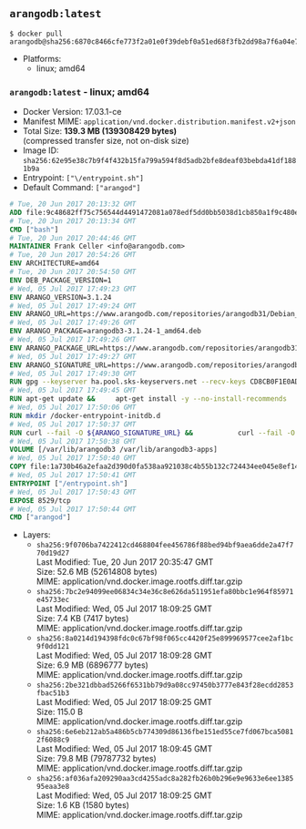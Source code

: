 ## `arangodb:latest`

```console
$ docker pull arangodb@sha256:6870c8466cfe773f2a01e0f39debf0a51ed68f3fb2dd98a7f6a04e77cb71d4a0
```

-	Platforms:
	-	linux; amd64

### `arangodb:latest` - linux; amd64

-	Docker Version: 17.03.1-ce
-	Manifest MIME: `application/vnd.docker.distribution.manifest.v2+json`
-	Total Size: **139.3 MB (139308429 bytes)**  
	(compressed transfer size, not on-disk size)
-	Image ID: `sha256:62e95e38c7b9f4f432b15fa799a594f8d5adb2bfe8deaf03bebda41df1881b9a`
-	Entrypoint: `["\/entrypoint.sh"]`
-	Default Command: `["arangod"]`

```dockerfile
# Tue, 20 Jun 2017 20:13:32 GMT
ADD file:9c48682ff75c756544d4491472081a078edf5dd0bb5038d1cb850a1f9c480e3e in / 
# Tue, 20 Jun 2017 20:13:34 GMT
CMD ["bash"]
# Tue, 20 Jun 2017 20:44:46 GMT
MAINTAINER Frank Celler <info@arangodb.com>
# Tue, 20 Jun 2017 20:54:26 GMT
ENV ARCHITECTURE=amd64
# Tue, 20 Jun 2017 20:54:50 GMT
ENV DEB_PACKAGE_VERSION=1
# Wed, 05 Jul 2017 17:49:23 GMT
ENV ARANGO_VERSION=3.1.24
# Wed, 05 Jul 2017 17:49:24 GMT
ENV ARANGO_URL=https://www.arangodb.com/repositories/arangodb31/Debian_8.0
# Wed, 05 Jul 2017 17:49:26 GMT
ENV ARANGO_PACKAGE=arangodb3-3.1.24-1_amd64.deb
# Wed, 05 Jul 2017 17:49:26 GMT
ENV ARANGO_PACKAGE_URL=https://www.arangodb.com/repositories/arangodb31/Debian_8.0/amd64/arangodb3-3.1.24-1_amd64.deb
# Wed, 05 Jul 2017 17:49:27 GMT
ENV ARANGO_SIGNATURE_URL=https://www.arangodb.com/repositories/arangodb31/Debian_8.0/amd64/arangodb3-3.1.24-1_amd64.deb.asc
# Wed, 05 Jul 2017 17:49:30 GMT
RUN gpg --keyserver ha.pool.sks-keyservers.net --recv-keys CD8CB0F1E0AD5B52E93F41E7EA93F5E56E751E9B
# Wed, 05 Jul 2017 17:49:45 GMT
RUN apt-get update &&     apt-get install -y --no-install-recommends         libjemalloc1 	libsnappy1         ca-certificates         pwgen         curl     &&     rm -rf /var/lib/apt/lists/*
# Wed, 05 Jul 2017 17:50:06 GMT
RUN mkdir /docker-entrypoint-initdb.d
# Wed, 05 Jul 2017 17:50:37 GMT
RUN curl --fail -O ${ARANGO_SIGNATURE_URL} &&           curl --fail -O ${ARANGO_PACKAGE_URL} &&             gpg --verify ${ARANGO_PACKAGE}.asc &&     (echo arangodb3 arangodb3/password password test | debconf-set-selections) &&     (echo arangodb3 arangodb3/password_again password test | debconf-set-selections) &&     DEBIAN_FRONTEND="noninteractive" dpkg -i ${ARANGO_PACKAGE} &&     rm -rf /var/lib/arangodb3/* &&     sed -ri         -e 's!127\.0\.0\.1!0.0.0.0!g'         -e 's!^(file\s*=).*!\1 -!'         -e 's!^#\s*uid\s*=.*!uid = arangodb!'         -e 's!^#\s*gid\s*=.*!gid = arangodb!'         /etc/arangodb3/arangod.conf     &&     rm -f ${ARANGO_PACKAGE}*
# Wed, 05 Jul 2017 17:50:38 GMT
VOLUME [/var/lib/arangodb3 /var/lib/arangodb3-apps]
# Wed, 05 Jul 2017 17:50:40 GMT
COPY file:1a730b46a2efaa2d390d0fa538aa921038c4b55b132c724434ee045e8ef14ed3 in /entrypoint.sh 
# Wed, 05 Jul 2017 17:50:41 GMT
ENTRYPOINT ["/entrypoint.sh"]
# Wed, 05 Jul 2017 17:50:43 GMT
EXPOSE 8529/tcp
# Wed, 05 Jul 2017 17:50:44 GMT
CMD ["arangod"]
```

-	Layers:
	-	`sha256:9f0706ba7422412cd468804fee456786f88bed94bf9aea6dde2a47f770d19d27`  
		Last Modified: Tue, 20 Jun 2017 20:35:47 GMT  
		Size: 52.6 MB (52614808 bytes)  
		MIME: application/vnd.docker.image.rootfs.diff.tar.gzip
	-	`sha256:7bc2e94099ee06834c34e36c8e626da511951efa80bbc1e964f85971e45733ec`  
		Last Modified: Wed, 05 Jul 2017 18:09:25 GMT  
		Size: 7.4 KB (7417 bytes)  
		MIME: application/vnd.docker.image.rootfs.diff.tar.gzip
	-	`sha256:8a0214d194398fdc0c67bf98f065cc4420f25e899969577cee2af1bc9f0dd121`  
		Last Modified: Wed, 05 Jul 2017 18:09:28 GMT  
		Size: 6.9 MB (6896777 bytes)  
		MIME: application/vnd.docker.image.rootfs.diff.tar.gzip
	-	`sha256:2be321dbbad5266f6531bb79d9a08cc97450b3777e843f28ecdd2853fbac51b3`  
		Last Modified: Wed, 05 Jul 2017 18:09:25 GMT  
		Size: 115.0 B  
		MIME: application/vnd.docker.image.rootfs.diff.tar.gzip
	-	`sha256:6e6eb212ab5a486b5cb774309d86136fbe151ed55ce7fd067bca50812f6088c9`  
		Last Modified: Wed, 05 Jul 2017 18:09:45 GMT  
		Size: 79.8 MB (79787732 bytes)  
		MIME: application/vnd.docker.image.rootfs.diff.tar.gzip
	-	`sha256:af036afa209290aa3cd4255adc8a282fb26b0b296e9e9633e6ee138595eaa3e8`  
		Last Modified: Wed, 05 Jul 2017 18:09:25 GMT  
		Size: 1.6 KB (1580 bytes)  
		MIME: application/vnd.docker.image.rootfs.diff.tar.gzip
